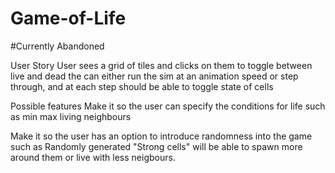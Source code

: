 # Game-of-Life

#Currently Abandoned

User Story
User sees a grid of tiles and clicks on them to toggle between live and dead the 
can either run the sim at an animation speed or step through, and at each step should
be able to toggle state of cells

Possible features
Make it so the user can specify the conditions for life such as min max living neighbours

Make it so the user has an option to introduce randomness into the game such as Randomly generated 
"Strong cells" will be able to spawn more around them or live with less neigbours.
